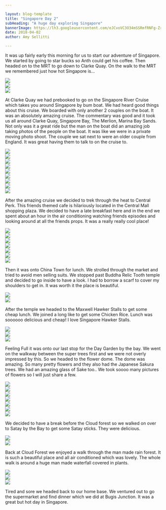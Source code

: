 ```yaml
---

layout: blog-template
title: "Singapore Day 2"
subHeading: "A huge day exploring Singapore"
bannerImage: https://lh3.googleusercontent.com/eJCvoVC3O34mSSRmfRNFg-ZrGVr1_p3bqLlOv6HnG_ZLyw3qzLMbGO5QuVrHjBqnNAqCL7nXybyyXbd9jGmYPOke8zxL1qM1LmWl7fgLA3A3Fz_yGPICVJPC37UEak858P-p2VgGxw=w2400
date: 2018-04-02
author: Amy Sellitti

---
```


It was up fairly early this morning for us to start our adventure of Singapore. We started by going to star bucks so Anth could get his coffee. Then headed on to the MRT to go down to Clarke Quay. On the walk to the MRT we remembered just how hot Singapore is...

<div class="center-image"><img src="https://lh3.googleusercontent.com/8kDtMpBGlo-7XYQVLmkBDu3QgRdlwZ1fUascrrThWuCSMFvnR3xLSq0DvDhFeLH3yJ4gQD__DPvKiDmMuF77QQzLFrx5KN7vZI4liQCeSUd6acG_1Cxa4lpTexymljNOEHpNIX6s9Q=w2400" /></div>
<div class="center-image"><img src="https://lh3.googleusercontent.com/owR-2yKFDfLAjvq3012KYCtfWkfk5C6VMpLJRBDkAJs_-e3corv-V4e1VLsCdPRC7WQkFMiduoS2r3_U15hB_cRZslVuRRQnqwWnzp5yrR7t1sNjli2CKFYKhrQUmIaS9e1xW7y6WQ=w2400" /></div>
<div class="center-image"><img src="https://lh3.googleusercontent.com/01wm6ZjURI01lgBuUStLhXrILhEyHKLsCA9sUPwhvBAkXrY4IVU7arteneVs4xFThNkE6AsdagIVncPl54MhVZOqyC-5LXSVojSjlsQ3PvllhY5IEZemB-Q1AYiRS45neqBYTsoS7w=w2400" /></div>

At Clarke Quay we had prebooked to go on the Singapore River Cruise which takes you around Singapore by bum boat. We had heard good things about this cruise. We boarded with only another 2 couples on the boat. It was an absolutely amazing cruise. The commentary was good and it took us all around Clarke Quay, Singapore Bay, The Merlion, Marina Bay Sands. Not only was it a great ride but the man on the boat did an amazing job taking photos of the people on the boat. It was like we were in a private moving photo shoot. The couple we sat next to were an older couple from England. It was great having them to talk to on the cruise to. 

<div class="center-image"><img src="https://lh3.googleusercontent.com/8Db1mopo14EZOmm9mqAXxhLvoPVclIaq3gc-5gXXjq-jGAZlA9WKoEUGBAB6zHRgn3OhoxciqJmlWwCvIR4c7KIDuxL1UXrzM-Xtia2-vbzjSOJU9h_nPZPCcjg484OIzVYWxcgpLQ=w2400" /></div>
<div class="center-image"><img src="https://lh3.googleusercontent.com/_iveVy3UW7-ZqOlOF0bsGRtfrPsx9NlX3Bfpu9877ZKHQnKnXcGN7sZXJvcnUqPHmEehtbJxbyckzUeMIlB15Vdt2haZ176ZmFvmASE7gIDZOX3nfPWZgUtBOORgNDgPA9CSaNQ_NA=w2400" /></div>
<div class="center-image"><img src="https://lh3.googleusercontent.com/SFxDcUlhemLOI6jvk5odXZoKUX5VPc56jsvRxmZv9BnrHT4Wk9xAwQR0J9LmaaQUbTqLKuws6_O8erN5zFl2SavOenq97k0_xpodMIgHNe9aUG5-Oi4wf16kjF7XASNB-GGtBzojYg=w2400" /></div>
<div class="center-image"><img src="https://lh3.googleusercontent.com/zMm5gSEi-_16mUNnjswxXoIDngbdY_lM3mXpMBWD4fXxMddhWHPo5Op7VE5apI73ced_bEwvDQrwsLTfcFIWdl1WwI9iArD2Cjek3v4vMlUwtAQ83EZdqpMh20Bjlsl3wjbBRPkU5Q=w2400" /></div>
<div class="center-image"><img src="https://lh3.googleusercontent.com/ofyrMg4_Y2_KdB-TmamF1MLZEI7uHz9b0A9B81UjZguw-AI19V7u0ozXJqps26HAxbAEkC_0F0aYWGhhP8vwYwRhUS35J-2NTwY5fhW_y5m1CayG_QqBPTEpZwzK1UYikT4xCqHZxw=w2400" /></div>
<div class="center-image"><img src="https://lh3.googleusercontent.com/0ndkFvD3-hyJnLSS2Nl7vik17eOW5MBrGi9Cc786O6EjvDK_amQRBvR42eoo9jedvnq6ht-IJ61WiAgRVvtVHSRC9HhPtxU7S6RePR9BRKkcppiJKOy8Pq70FrahfBb9L5h_NIXXcA=w2400" /></div>
<div class="center-image"><img src="https://lh3.googleusercontent.com/NSd7kscNgv5sPxpmRtjlpWlG8cXqCceanJvLBUzLGW66g5-RIc56BP7HUbe1YXuc4PXKBJbaUZllq9e9IqBynx2s7U3jQtbB1m_ftCbCkvDBWq8pb9Fv4RY6m7mudM0pdu3hHlBL3A=w2400" /></div>
<div class="center-image"><img src="https://lh3.googleusercontent.com/mO8e4NCrivoOzvpOMD-2nDVT8YzDQNcygtarLjeLMD_QHmnQsRTRCQXITdhYcyICscZc86-ES5Wf9jsiDxOSg0aKk6UFDDfLSE0KCQ8ZryT-5RYpDLPAMaLp0CnUyLxHro8NNRwOsQ=w2400" /></div>
<div class="center-image"><img src="https://lh3.googleusercontent.com/NMXAt5UQQVRMPJx90Nneqf2XtYognJ8AzAO9nWzx_DclDt7IM6ntRKcQtF_KsLCtOQN-PMpCr9lNekjeuFNbPGZxiV3w7QtnQzRzEXXgOvzoM5ytmUjawsw3sXf3bmqiMOVTgWH5hg=w2400" /></div>

After the amazing cruise we decided to trek through the heat to Central Perk. This friends themed cafe is hilariously located in the Central Mall shopping plaza. We decided to have a late breakfast here and in the end we spent about an hour in the air conditioning watching friends episodes and looking around at all the friends props. It was a really really cool place! 

<div class="center-image"><img src="https://lh3.googleusercontent.com/ey2l__23mVpXOFtwHRLniMSg5epyLfbkm53bzCAG65akhcVIVj833rF9bLJS6Te79-oqkgC64uDrq9JbqYQR91IxzcDHoulSgqbIhzxekONevj3VSnrdmq1wh_E6C8EjWADzV_CD_g=w2400" /></div>
<div class="center-image"><img src="https://lh3.googleusercontent.com/tAnVgjncjnWGx8M0BdGXSFsvWgdQihvUZM0n7fAfhNO-2hBqP1OOvgHCvlXvTHD_jOR6YpLOCeeX7HmFc5pa_GFpkgZ1vE7QEi--IhFR8gui932xaUyo86QdwxbRuSHQPjtLq0FYNQ=w2400" /></div>
<div class="center-image"><img src="https://lh3.googleusercontent.com/6JYT9LaAI5k5CeEbF2iA8V28CsDWyzik-CIaLkFzEXFNidmw9UfmDKWrZPh1WD9IdrMkNCxpobrhAQGJgqmUxlHX06OjZ4jW_nCAyiLD4Ild76cxeCdPOsvFaNTuJBZrZv0xs2sdeA=w2400" /></div>
<div class="center-image"><img src="https://lh3.googleusercontent.com/0Kdz4sHdv-JvyoLUFb5SjlWWat--U4Xn00RsCj8QUwVoRntFUyP-GwKIUU6NJKnARpkHN2_0NdwtimVl1JlNGArQqOfC-vEzkBdSMce5-jUUoku9ajECSTSKBbpu9yHCctE0IjvyNw=w2400" /></div>
<div class="center-image"><img src="https://lh3.googleusercontent.com/VFcmZ0BTN_pX-Z51utEP32SzmyWdqsrKsANm5PErwJQVSM8WUmDCU6g72mhs6HPKLElJIz-_GhMHcP3be2m_1peXRat0031st_RievBzUVN1YFWEMtrIW_uw_RzEGEXIE72J0iBUaw=w2400" /></div>
<div class="center-image"><img src="https://lh3.googleusercontent.com/qBTQtlgX5-LT4evUQSoduSlaEYXIE1bY18tlxePjnr2teeOE2Xk9tvBV8wuJSjYviWZJ7gt0IeBjeBChMwpN76gfLTs3f_zLxz1xc6rQEjYWolH5XN6dKOqy6May0l4kAsRKxvDA0A=w2400" /></div>
<div class="center-image"><img src="https://lh3.googleusercontent.com/2GtIy2rxPZ1JmPL9mPkyuMNpXg_vsNK9DAGhaiTvy3T79ICb9OATF9IVb5MavVFwqKlz8cMB5S9w70F7gIdsuRTrDOFep7QzYJfSXJEBMhb6VIMTc-4rKPwqvFypkTPVhnu4cOvHZg=w2400" /></div>

Then it was onto China Town for lunch. We strolled through the market and tried to avoid men selling suits. We stopped past Buddha Relic Tooth temple and decided to go inside to have a look. I had to borrow a scarf to cover my shoulders to get in. It was worth it the place is beautiful.

<div class="center-image"><img src="https://lh3.googleusercontent.com/Xl79hfOgz0jKwzfq8MRfPEjEJ9apSSEJc-EtMNlIMeJNq4eE1_0tTiPTUcEMJ9V1ml1dULEwhD9ms6vkddMs00lZPucAkyIz4u8O_LGIV8Ot17bGWIidi3sdVbA-lFT1pOEIKRu4zQ=w2400" /></div>
<div class="center-image"><img src="https://lh3.googleusercontent.com/Z8o1w-5eySgRf6jeKVyPOfzMMxSo_chXhC39YW03jhlBSvWKaHqg40pKM4KqJRTSXN_TUHA-HPrfXpKFnVHT15p2-WrpLB8Pvuc30HMYu-EIDFGyibci83IvyfSCZbR7ibArwFDYzA=w2400" /></div>

After the temple we headed to the Maxwell Hawker Stalls to get some cheap lunch. We joined a long like to get some Chicken Rice. Lunch was soooooo delicious and cheap! I love Singapore Hawker Stalls.

<div class="center-image"><img src="https://lh3.googleusercontent.com/vCQKu2euzcw0uXts-SmCV3kjvb9I4Ap2x5q2mSO6bt2vqahLi3OO3SZKLdtCzeTE8p7Jd0PAY98n8QN1eintD8MumHAhdipyRqQpR7Nm8MKruO7p6bw2Bv7HJvN4H1xBUnIhKba5lA=w2400" /></div>
<div class="center-image"><img src="https://lh3.googleusercontent.com/d7e237IJVcVHWbAAuERe_VujMNPLyb1V8sX4GPQKDI3hz54yOGiTH3ZZr5ZGb9uGXzAGzQsE2vE9Of-8Jew2KfXguCuVpVU0QZjSD3cJeZC6Q9V0uq4KV5ufVGW5Va3U-jb2ovM0Ug=w2400" /></div>
<div class="center-image"><img src="https://lh3.googleusercontent.com/59bE6vMJJJVjT0D03MQaJM_3MfDEWYNmQQt6BVVpBFZUj-9iOnzbTz02r96-_QiGURPJFr_sCzYCXuy_02bRXKxD72M4rdORH6FV2M2p8_CpFDGAxhRAYrLRNYusw0Nt25vv9fr9bA=w2400" /></div>

Feeling Full it was onto our last stop for the Day Garden by the bay. We went on the walkway between the super trees first and we were not overly impressed by this. So we headed to the flower dome. The dome was amazing. So many pretty flowers and they also had the Japanese Sakura trees. We had an amazing glass of Sake too.. We took soooo many pictures of flowers so I will just share a few. 

<div class="center-image"><img src="https://lh3.googleusercontent.com/rlKdObMdVxCEcASR1mxXsKHjVGPmt3cL8tiyvPvhasSBMLzVLiNFdIsqfdL4wfd9wpn_BKRbn73S78WO_ZKeqLoYblNEVw4e-TqF0S4PNULEVGsl-bQefFwqXsE1oUIfmivCj3WzHA=w2400" /></div>
<div class="center-image"><img src="https://lh3.googleusercontent.com/MUM_kFOhzp9TYmUJj0_umawYUGftjbgP-EYY_Q9_1fy0wZjcROdyK7euHYYDoTf__rGnxLoRfILIf-unifui-ZlGDsKseV8NSDMSrKtq4iwLuVM5ZB6P3SHavZEe16an6KVUJm7OTg=w2400" /></div>
<div class="center-image"><img src="https://lh3.googleusercontent.com/kKT_Q-ECe9C2wPKlUm2WG6caDUVJTO2nEtbqeGcIJDF74uO9X1zzoARCwW9ZA7HgNgxIrH2Lk_wfIfve1QswhECUIXnlmerOCLC5A4Xv-nr1Tmpnc7RUjOYSYGPWSYukjvYoAugodg=w2400" /></div>
<div class="center-image"><img src="https://lh3.googleusercontent.com/DqHbd4z52bGhWxCBjIL1mZLs79VrOvmMwD8YqxPJKw4fdLHW14K_zYgWbrT187fvMbJbBLWG8-FraxHPZtUjktasfsUP8XKijO7-ePC7alhovlf3RRBaKr1P_bLj1s8T-gIkxk47QA=w2400" /></div>
<div class="center-image"><img src="https://lh3.googleusercontent.com/PGBQxTF8slV44vN8rzj0K7jm9293ugyavxTJDRTcT2fDqzSUMEb998Ndy2vZJ3tkgZBswZ1ebO_TLzTQXlyjILWeZSYAef6RnX_xCY54ThqIbx7EGz3wuhM1VyKWhXOu0dqaZzYFTg=w2400" /></div>
<div class="center-image"><img src="https://lh3.googleusercontent.com/wOo4abJGJcS9f2F0TNYcLeaIK8fKtHAQs4Y_C2Dn-5FCCr9AKwplzvuH6EAlNHf6WOntlD0yOzmv0dlwukAbUQRRDsxAAfPbvxj0cTCe3z10o8l5VLpN8yix4XGqFsEhIrzITqmphw=w2400" /></div>
<div class="center-image"><img src="https://lh3.googleusercontent.com/W98AynS1Vgs94tTkLcuiDsJtpUEkLfTI0ZCc1B018K689-pJSyOa3hAArZ-ANT5dWn6UlXfz0OZ6iEs4fOEUZ47U0VRuWzxrKc_1J3ACQ2eqHv_Tdpb4MfGVC3ILqFWuVP-sOF2pEw=w2400" /></div>

We decided to have a break before the Cloud forest so we walked on over to Satay by the Bay to get some Satay sticks. They were delicious. 

<div class="center-image"><img src="https://lh3.googleusercontent.com/BXnNFhwejCbmfdtZYqNmjOSTQYHUtzbI_hjRYjoMcit1-R6O2PAwF6RXIUgTJrzNJYcyb38kTGZ-w5BU9iJrTzi6AOQzSEQUR_B4zIwMVC78-BA_FMGKj3GQcv2LFnKUTFKyEZauyA=w2400" /></div>
<div class="center-image"><img src="https://lh3.googleusercontent.com/Olh3Fzk8XGN_VR-gCit0kY7TrKjx_Is8fq91_-8LmBUOMqNfC2b9UdMr-6I_k-q1jtCcl8nHeYc_Zxy9IvWzwVWqMs80zLeoNKbf6KC7B3Mk3eT7QlRvCz92zgtBB_I0f7qwcim-ew=w2400" /></div>

Back at Cloud Forest we enjoyed a walk through the man made rain forest. It is such a beautiful place and all air conditioned which was lovely. The whole walk is around a huge man made waterfall covered in plants. 

<div class="center-image"><img src="https://lh3.googleusercontent.com/QPaOVmVBq_4sGkM0kqjomY21_i9jwysbk_vC92-F2nxTn1fUPzUJAk2st61bCbAXxpDQ3r6Qc_gp5EXBORDug5M-NvRPSGxx_QrKwUOYoflXR5g620jk_TE0ma83jc5m_KMlaW5T6Q=w2400" /></div>
<div class="center-image"><img src="https://lh3.googleusercontent.com/XyKJziBA6qaz6IUQ3oE45nlWX3w3avBMOyblaGBHwuoeVjxqLvJ-zm3ure1Njj6_M2Fkm9FRhoAkpZVH2oR_K0eeAsU0TWe80w1lWdaPweCa1Mm3K8z95fqND9WPVJ8jzW_qsDILPw=w2400" /></div>
<div class="center-image"><img src="https://lh3.googleusercontent.com/PyZaA_QSnRLpvpZA09zbQc0MEWHdHnte3S2xki_wZxZ2KaxJvW6PuA9nL2933_7ipVEnLNq-W4VZSsP8zG89y46YkygbHe9OV16k-iBAnriVoKR6Z7nq3TlS4lOF5vKZWrUeIKqjRg=w2400" /></div>

Tired and sore we headed back to our home base. We ventured out to go the supermarket and find dinner which we did at Bugis Junction. It was a great but hot day in Singapore. 
